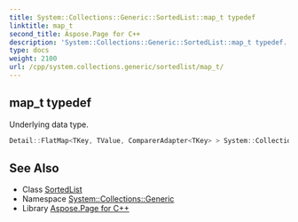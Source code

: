 ```yaml
---
title: System::Collections::Generic::SortedList::map_t typedef
linktitle: map_t
second_title: Aspose.Page for C++
description: 'System::Collections::Generic::SortedList::map_t typedef. Underlying data type in C++.'
type: docs
weight: 2100
url: /cpp/system.collections.generic/sortedlist/map_t/
---
```

## map_t typedef


Underlying data type.

```cpp
Detail::FlatMap<TKey, TValue, ComparerAdapter<TKey> > System::Collections::Generic::SortedList< TKey, TValue >::map_t
```

## See Also

* Class [SortedList](../)
* Namespace [System::Collections::Generic](../../)
* Library [Aspose.Page for C++](../../../)
